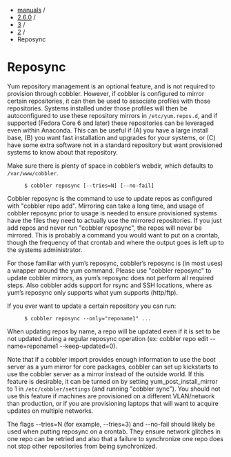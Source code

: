 
<!-- begin content -->

<div id="wrap" class="container">
 <div class="row">
  <div class="span8">
<ul class="breadcrumb"><li><a href="/manuals">manuals</a> <span class="divider">/</span></li><li><a href="/manuals/2.6.0">2.6.0</a> <span class="divider">/</span></li><li><a href="/manuals/2.6.0/3_-_General_Topics.html">3</a> <span class="divider">/</span></li><li><a href="/manuals/2.6.0/3/2_-_Cobbler_Direct_Commands.html">2</a> <span class="divider">/</span></li><li class="active">Reposync</li></ul>
   <h1>Reposync</h1>
<p>Yum repository management is an optional feature, and is not required to provision through cobbler.  However, if cobbler is configured to mirror certain repositories, it can then be used to associate profiles with those repositories.  Systems installed under those profiles will then be autoconfigured to use these repository mirrors in <code>/etc/yum.repos.d</code>, and if supported (Fedora Core 6 and later) these repositories can be leveraged even within Anaconda.  This can be useful if (A) you have a large install base, (B) you want fast installation and upgrades for your systems, or (C) have some extra software not in a standard repository but want provisioned systems to know about that repository.</p>

<p>Make sure there is plenty of space in cobbler’s webdir, which defaults to <code>/var/www/cobbler</code>.</p>

<p><figure class="highlight"><pre><code class="language-bash" data-lang="bash">$ cobbler reposync [--tries=N] [--no-fail]</code></pre></figure></p>

<p>Cobbler reposync is the command to use to update repos as configured with "cobbler repo add".  Mirroring can take a long time, and usage of cobbler reposync prior to usage is needed to ensure provisioned systems have the files they need to actually use the mirrored repositories.  If you just add repos and never run "cobbler reposync", the repos will never be mirrored.  This is probably a command you would want to put on a crontab, though the frequency of that crontab and where the output goes is left up to the systems administrator.</p>

<p>For those familiar with yum’s reposync, cobbler’s reposync is (in most uses) a wrapper around the yum command.  Please use "cobbler reposync" to update cobbler mirrors, as yum’s reposync does not perform all required steps.  Also cobbler adds support for rsync and SSH locations, where as yum’s reposync only supports what yum supports (http/ftp).</p>

<p>If you ever want to update a certain repository you can run:</p>

<p><figure class="highlight"><pre><code class="language-bash" data-lang="bash">$ cobbler reposync --only=&quot;reponame1&quot; ...</code></pre></figure></p>

<p>When updating repos by name, a repo will be updated even if it is set to be not updated during a regular reposync operation (ex: cobbler repo edit --name=reponame1 --keep-updated=0).</p>

<p>Note that if a cobbler import provides enough information to use the boot server as a yum mirror for core packages, cobbler can set up kickstarts to use the cobbler server as a mirror instead of the outside world.  If this feature is desirable, it can be turned on by setting yum_post_install_mirror to 1 in <code>/etc/cobbler/settings</code> (and running "cobbler sync").  You should not use this feature if machines are provisioned on a different VLAN/network than production, or if you are provisioning laptops that will want to acquire updates on multiple networks.</p>

<p>The flags --tries=N (for example, --tries=3) and --no-fail should likely be used when putting reposync on a crontab.  They ensure network glitches in one repo can be retried and also that a failure to synchronize one repo does not stop other repositories from being synchronized.</p>
